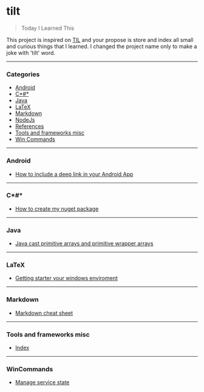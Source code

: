 # tilt

> Today I Learned This

This project is inspired on [TIL](https://github.com/jbranchaud/til) and your propose is store and index all small and curious things that I learned.
I changed the project name only to make a joke with 'tilt' word.

---

### Categories

* [Android](#android)
* [C*#*](#c*#*)
* [Java](#java)
* [LaTeX](#latex)
* [Markdown](#markdown)
* [NodeJs](#nodejs)
* [References](#references)
* [Tools and frameworks misc](#toolsandframeworksmisc)
* [Win Commands](#wincommands)

---

### Android

- [How to include a deep link in your Android App](/android/how-to-include-deep-link.md)

---

### C*#*

- [How to create my nuget package](/c#/create-a-nuget-package.md)

---


### Java

- [Java cast primitive arrays and primitive wrapper arrays](/java/array-utils-to-cast-array.md)

---

### LaTeX

- [Getting starter your windows enviroment](/latex/get-starter-windows-enviroment.md)


---

### Markdown

- [Markdown cheat sheet](/markdown/markdown-cheat-sheet.md)

---

### Tools and frameworks misc

- [Index](/tools_and_frameworks/index.md)

---

### WinCommands

- [Manage service state](/wincommands/manage-service-state.md)
